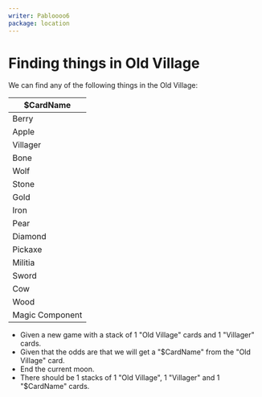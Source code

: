 ```yaml
---
writer: Pabloooo6
package: location
---
```


# Finding things in Old Village

We can find any of the following things in the Old Village:

| $CardName       |
|-----------------|
| Berry           |
| Apple           |
| Villager        |
| Bone            |
| Wolf            |
| Stone           |
| Gold            |
| Iron            |
| Pear            |
| Diamond         |
| Pickaxe         |
| Militia         |
| Sword           |
| Cow             |
| Wood            |
| Magic Component |

 * Given a new game with a stack of 1 "Old Village" cards and 1 "Villager" cards.
 * Given that the odds are that we will get a "$CardName" from the "Old Village" card.
 * End the current moon.
 * There should be 1 stacks of 1 "Old Village", 1 "Villager" and 1 "$CardName" cards.
